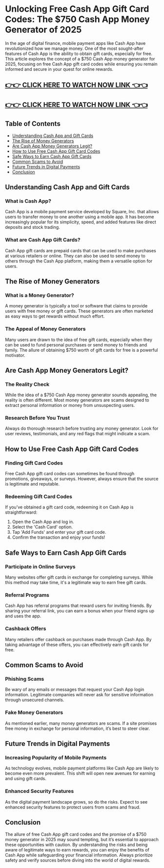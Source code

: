 # Unlocking Free Cash App Gift Card Codes: The $750 Cash App Money Generator of 2025

In the age of digital finance, mobile payment apps like Cash App have revolutionized how we manage money. One of the most sought-after features of Cash App is the ability to obtain gift cards, especially for free. This article explores the concept of a $750 Cash App money generator for 2025, focusing on free Cash App gift card codes while ensuring you remain informed and secure in your quest for online rewards.

[👉👉 CLICK HERE TO WATCH NOW LINK 👈👈](https://todaylink.site/CashApp/)
-
[👉👉 CLICK HERE TO WATCH NOW LINK 👈👈](https://todaylink.site/CashApp/)
-



## Table of Contents

- [Understanding Cash App and Gift Cards](#understanding-cash-app-and-gift-cards)
- [The Rise of Money Generators](#the-rise-of-money-generators)
- [Are Cash App Money Generators Legit?](#are-cash-app-money-generators-legit)
- [How to Use Free Cash App Gift Card Codes](#how-to-use-free-cash-app-gift-card-codes)
- [Safe Ways to Earn Cash App Gift Cards](#safe-ways-to-earn-cash-app-gift-cards)
- [Common Scams to Avoid](#common-scams-to-avoid)
- [Future Trends in Digital Payments](#future-trends-in-digital-payments)
- [Conclusion](#conclusion)

## Understanding Cash App and Gift Cards

### What is Cash App?

Cash App is a mobile payment service developed by Square, Inc. that allows users to transfer money to one another using a mobile app. It has become increasingly popular for its simplicity, speed, and added features like direct deposits and stock trading.

### What are Cash App Gift Cards?

Cash App gift cards are prepaid cards that can be used to make purchases at various retailers or online. They can also be used to send money to others through the Cash App platform, making them a versatile option for users.

## The Rise of Money Generators

### What is a Money Generator?

A money generator is typically a tool or software that claims to provide users with free money or gift cards. These generators are often marketed as easy ways to get rewards without much effort. 

### The Appeal of Money Generators

Many users are drawn to the idea of free gift cards, especially when they can be used to fund personal purchases or send money to friends and family. The allure of obtaining $750 worth of gift cards for free is a powerful motivator.

## Are Cash App Money Generators Legit?

### The Reality Check

While the idea of a $750 Cash App money generator sounds appealing, the reality is often different. Most money generators are scams designed to extract personal information or money from unsuspecting users.

### Research Before You Trust

Always do thorough research before trusting any money generator. Look for user reviews, testimonials, and any red flags that might indicate a scam.

## How to Use Free Cash App Gift Card Codes

### Finding Gift Card Codes

Free Cash App gift card codes can sometimes be found through promotions, giveaways, or surveys. However, always ensure that the source is legitimate and reputable.

### Redeeming Gift Card Codes

If you’ve obtained a gift card code, redeeming it on Cash App is straightforward:
1. Open the Cash App and log in.
2. Select the 'Cash Card' option.
3. Tap 'Add Funds' and enter your gift card code.
4. Confirm the transaction and enjoy your funds!

## Safe Ways to Earn Cash App Gift Cards

### Participate in Online Surveys

Many websites offer gift cards in exchange for completing surveys. While this method may take time, it's a legitimate way to earn free gift cards.

### Referral Programs

Cash App has referral programs that reward users for inviting friends. By sharing your referral link, you can earn a bonus when your friend signs up and uses the app.

### Cashback Offers

Many retailers offer cashback on purchases made through Cash App. By taking advantage of these offers, you can effectively earn gift cards for free.

## Common Scams to Avoid

### Phishing Scams

Be wary of any emails or messages that request your Cash App login information. Legitimate companies will never ask for sensitive information through unsecured channels.

### Fake Money Generators

As mentioned earlier, many money generators are scams. If a site promises free money in exchange for personal information, it’s best to steer clear.

## Future Trends in Digital Payments

### Increasing Popularity of Mobile Payments

As technology evolves, mobile payment platforms like Cash App are likely to become even more prevalent. This shift will open new avenues for earning and using gift cards.

### Enhanced Security Features

As the digital payment landscape grows, so do the risks. Expect to see enhanced security features to protect users from scams and fraud.

## Conclusion

The allure of free Cash App gift card codes and the promise of a $750 money generator in 2025 may sound tempting, but it’s essential to approach these opportunities with caution. By understanding the risks and being aware of legitimate ways to earn rewards, you can enjoy the benefits of Cash App while safeguarding your financial information. Always prioritize safety and verify sources before diving into the world of digital rewards.
